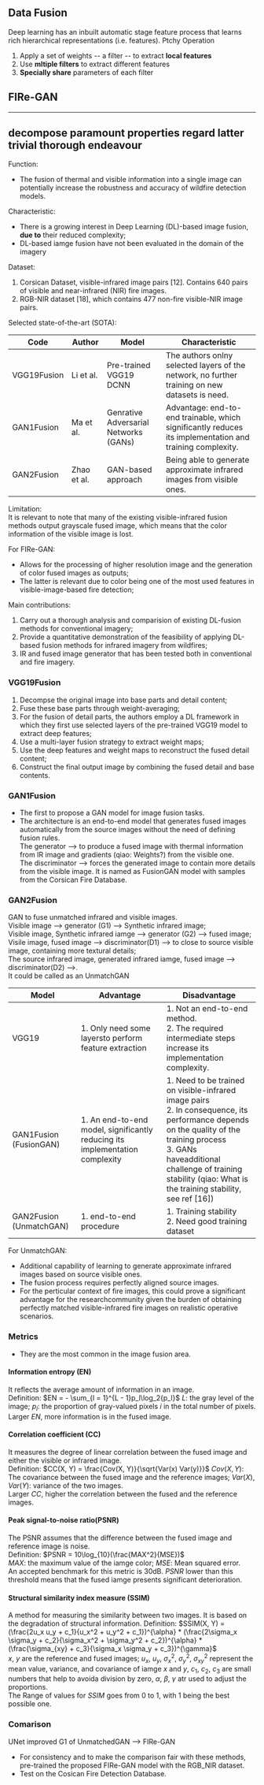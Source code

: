 
## Data Fusion
Deep learning has an inbuilt automatic stage feature process that learns rich hierarchical representations (i.e.
features).
Ptchy Operation
1. Apply a set of weights -- a filter -- to extract **local features**
2. Use **mltiple filters** to extract different features  
3. **Specially share** parameters of each filter

## FIRe-GAN
------------------------------
decompose paramount properties regard latter trivial thorough endeavour  
------------------------------
Function:  
* The fusion of thermal and visible information into a single image can potentially increase the robustness and accuracy
  of wildfire detection models. 

Characteristic:
* There is a growing interest in Deep Learning (DL)-based image fusion, **due to** their reduced complexity;
* DL-based iamge fusion have not been evaluated in the domain of the imagery

Dataset:  
1. Corsican Dataset, visible-infrared image pairs [12]. Contains 640 pairs of visible and near-infrared (NIR) fire images.
2. RGB-NIR dataset [18], which contains 477 non-fire visible-NIR image pairs.

Selected state-of-the-art (SOTA):  

| Code        | Author      | Model                                 | Characteristic                                                                                           |
| ---         | ---         | ---                                   | ---                                                                                                      |
| VGG19Fusion | Li et al.   | Pre-trained VGG19 DCNN                | The authors onlny selected layers of the network, no further training on new datasets is need.           |
| GAN1Fusion  | Ma et al.   | Genrative Adversarial Networks (GANs) | Advantage: end-to-end trainable, which significantly reduces its implementation and training complexity. |
| GAN2Fusion  | Zhao et al. | GAN-based approach                    | Being able to generate approximate infrared images from visible ones.                                    |

Limitation:  
It is relevant to note that many of the existing visible-infrared fusion methods output grayscale fused image, which
means that the color information of the visible image is lost.

For FIRe-GAN:
* Allows for the processing of higher resolution image and the generation of color fused images as outputs;  
* The latter is relevant due to color being one of the most used features in visible-image-based fire detection;  

Main contributions:
1. Carry out a thorough analysis and comparision of existing DL-fusion methods for conventional imagery;  
2. Provide a quantitative demonstration of the feasibility of applying DL-based fusion methods for infrared imagery from
   wildfires;
3. IR and fused image generator that has been tested both in conventional and fire imagery.

### VGG19Fusion  
1. Decompse the original image into base parts and detail content;
2. Fuse these base parts through weight-averaging;
3. For the fusion of detail parts, the authors employ a DL framework in which they first use selected layers of the
   pre-trained VGG19 model to extract deep features;
4. Use a multi-layer fusion strategy to extract weight maps;
5. Use the deep features and weight maps to reconstruct the fused detail content;
6. Construct the final output image by combining the fused detail and base contents.

### GAN1Fusion  
* The first to propose a GAN model for image fusion tasks.  
* The architecture is an end-to-end model that generates fused images automatically from the source images without the
  need of defining fusion rules.  
The generator --> to produce a fused image with thermal information from IR image and gradients (qiao: Weights?) from
the visible one.  
The discriminator --> forces the generated image to contain more  details from the visible image. It is named as
FusionGAN model with samples from the Corsican Fire Database.  

### GAN2Fusion  
GAN to fuse unmatched infrared and visible images.  
Visible image --> generator (G1)  --> Synthetic infrared image;  
Visible image, Synthetic infrared iamge --> generator (G2) --> fused image;  
Visile image, fused image --> discriminator(D1) --> to close to source visible image, containing more textural details;  
The source infrared image, generated infrared iamge, fused image --> discriminator(D2) -->.  
It could be called as an UnmatchGAN  

| Model                   | Advantage                                                                    | Disadvantage                                                                                                                                                                                                                                                  |
| ---                     | ---                                                                          | ---                                                                                                                                                                                                                                                           |
| VGG19                   | 1. Only need some layersto perform feature extraction                        | 1. Not an end-to-end method. <br> 2. The required intermediate steps increase its implementation complexity.                                                                                                                                                  |
| GAN1Fusion (FusionGAN)  | 1. An end-to-end model, significantly reducing its implementation complexity | 1. Need to be trained on visible-infrared image pairs <br> 2. In consequence, its performance depends on the quality of the training process <br> 3. GANs haveadditional challenge of training stability (qiao: What is the training stability, see ref [16]) |
| GAN2Fusion (UnmatchGAN) | 1. end-to-end procedure                                                      | 1. Training stability <br> 2. Need good training dataset|

For UnmatchGAN:  
* Additional capability of learning to generate approximate infrared images based on source visible ones.  
* The fusion process requires perfectly aligned source images.  
* For the perticular context of fire images, this could prove a significant advantage for the researchcommunity given
  the burden of obtaining perfectly matched visible-infrared fire images on realistic operative scenarios.

### Metrics
* They are the most common in the image fusion area.

#### Information entropy (EN)
It reflects the average amount of information in an image.  
Definition: $EN = - \sum_{l = 1}^{L - 1}p_l\log_2{p_l}$
$L$: the gray level of the image; $p_l$: the proportion of gray-valued pixels $i$ in the total number of pixels.  
Larger $EN$, more information is in the fused image.   

#### Correlation coefficient (CC) 
It measures the degree of linear correlation between the fused image and either the visible or infrared image.  
Definition: $CC(X, Y) = \frac{Cov(X, Y)}{\sqrt{Var(x) Var(y)}}$
$Cov(X, Y)$: The covariance between the fused image and the reference images; $Var(X)$, $Var(Y)$: variance of the two
images.  
Larger $CC$, higher the correlation between the fused and the reference images.

#### Peak signal-to-noise ratio(PSNR)
The PSNR assumes that the difference between the fused image and reference image is noise.  
Definition: 
$PSNR = 10\log_{10}(\frac{MAX^2}{MSE})$  
$MAX$: the maximum value of the iamge color; $MSE$: Mean squared error.  
An accepted benchmark for this metric is 30dB. $PSNR$ lower than this threshold means that the fused iamge presents
significant deterioration.  

#### Structural similarity index measure (SSIM)
A method for measuring the similarity between two images. It is based on the degradation of structural information.
Definition:
$SSIM(X, Y) = (\frac{2u_x u_y + c_1}{u_x^2 + u_y^2 + c_1})^{\alpha} * (\frac{2\sigma_x \sigma_y + c_2}{\sigma_x^2 + \sigma_y^2 + c_2})^{\alpha} * (\frac{\sigma_{xy} + c_3}{\sigma_x \sigma_y + c_3})^{\gamma}$  
$x$, $y$ are the reference and fused images; $u_x$, $u_y$, $\sigma_x^2$, $\sigma_y^2$, $\sigma_{xy}^2$ represent the
mean value, variance, and covariance of iamge $x$ and $y$, $c_1$, $c_2$, $c_3$ are small numbers that help to avoida
division by zero, $\alpha$, $\beta$, $\gamma$ atr used to adjust the proportions.  
The Range of values for $SSIM$ goes from 0 to 1, with 1 being the best possible one.

### Comarison
UNet improved G1 of UnmatchedGAN --> FIRe-GAN  
* For consistency and to make the comparison fair with these methods, pre-trained the proposed FIRe-GAN model with the
  RGB_NIR dataset.
* Test on the Cosican Fire Detection Database.
